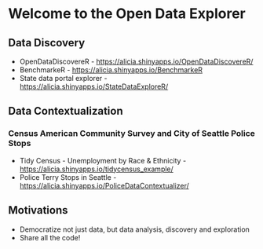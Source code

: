 # Welcome to the Open Data Explorer

## Data Discovery
* OpenDataDiscovereR - https://alicia.shinyapps.io/OpenDataDiscovereR/
* BenchmarkeR - https://alicia.shinyapps.io/BenchmarkeR
* State data portal explorer - https://alicia.shinyapps.io/StateDataExploreR/

## Data Contextualization

### Census American Community Survey and City of Seattle Police Stops
* Tidy Census - Unemployment by Race & Ethnicity - https://alicia.shinyapps.io/tidycensus_example/
* Police Terry Stops in Seattle - https://alicia.shinyapps.io/PoliceDataContextualizer/

## Motivations
* Democratize not just data, but data analysis, discovery and exploration
* Share all the code!